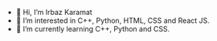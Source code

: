 - 👋 Hi, I’m Irbaz Karamat
- 👀 I’m interested in C++, Python, HTML, CSS and React JS.
- 🌱 I’m currently learning C++, Python and CSS.
<!---
irbaz51161/irbaz51161 is a ✨ special ✨ repository because its `README.md` (this file) appears on your GitHub profile.
You can click the Preview link to take a look at your changes.
--->
